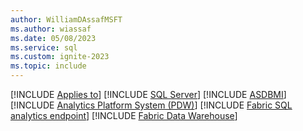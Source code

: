 ```yaml
---
author: WilliamDAssafMSFT
ms.author: wiassaf
ms.date: 05/08/2023
ms.service: sql
ms.custom: ignite-2023
ms.topic: include
---
```


[!INCLUDE [Applies to](../../includes/applies-md.md)] [!INCLUDE [SQL Server](_ssnoversion.md)] [!INCLUDE [ASDBMI](_asmi.md)] [!INCLUDE [Analytics Platform System (PDW)](../../includes/applies-to-version/_pdw.md)] [!INCLUDE [Fabric SQL analytics endpoint](../../includes/applies-to-version/_fabric-se.md)] [!INCLUDE [Fabric Data Warehouse](../../includes/applies-to-version/_fabric-dw.md)]
